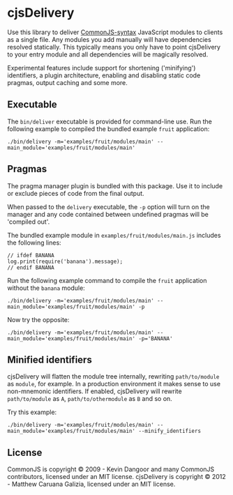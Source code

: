 # cjsDelivery

Use this library to deliver [CommonJS-syntax](http://wiki.commonjs.org/wiki/Modules/1.1.1) JavaScript modules to clients as a single file. Any modules you add manually will have dependencies resolved statically. This typically means you only have to point cjsDelivery to your entry module and all dependencies will be magically resolved.

Experimental features include support for shortening ('minifying') identifiers, a plugin architecture, enabling and disabling static code pragmas, output caching and some more.

## Executable

The `bin/deliver` executable is provided for command-line use. Run the following example to compiled the bundled example `fruit` application:

```
./bin/delivery -m='examples/fruit/modules/main' --main_module='examples/fruit/modules/main'
```

## Pragmas

The pragma manager plugin is bundled with this package. Use it to include or exclude pieces of code from the final output.

When passed to the `delivery` executable, the `-p` option will turn on the manager and any code contained between undefined pragmas will be 'compiled out'.

The bundled example module in `examples/fruit/modules/main.js` includes the following lines:

```
// ifdef BANANA
log.print(require('banana').message);
// endif BANANA
```

Run the following example command to compile the `fruit` application without the `banana` module:

```
./bin/delivery -m='examples/fruit/modules/main' --main_module='examples/fruit/modules/main' -p
```

Now try the opposite:

```
./bin/delivery -m='examples/fruit/modules/main' --main_module='examples/fruit/modules/main' -p='BANANA'
```

## Minified identifiers

cjsDelivery will flatten the module tree internally, rewriting `path/to/module` as `module`, for example. In a production environment it makes sense to use non-mnemonic identifiers. If enabled, cjsDelivery will rewrite `path/to/module` as `A`, `path/to/othermodule` as `B` and so on.

Try this example:

```
./bin/delivery -m='examples/fruit/modules/main' --main_module='examples/fruit/modules/main' --minify_identifiers
```

## License

CommonJS is copyright © 2009 - Kevin Dangoor and many CommonJS contributors, licensed under an MIT license.
cjsDelivery is copyright © 2012 - Matthew Caruana Galizia, licensed under an MIT license.